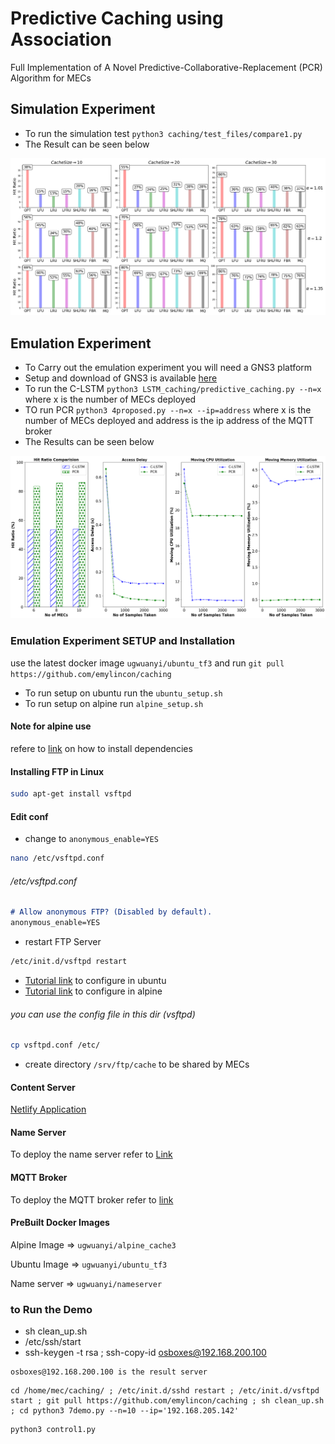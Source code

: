 # Predictive Caching using Association
Full Implementation of A Novel Predictive-Collaborative-Replacement (PCR) Algorithm for MECs

## Simulation Experiment
* To run the simulation test `python3 caching/test_files/compare1.py`
* The Result can be seen below

![Results](simulation/result.png)

## Emulation Experiment
* To Carry out the emulation experiment you will need a GNS3 platform
* Setup and download of GNS3 is available [here](https://www.gns3.com/)
* To run the C-LSTM `python3 LSTM_caching/predictive_caching.py --n=x` where x is the number of MECs deployed
* TO run PCR `python3 4proposed.py --n=x --ip=address` where x is the number of MECs deployed and address is the ip address of the MQTT broker
* The Results can be seen below

![Result](emulation/res1.png)
### Emulation Experiment SETUP and Installation
use the latest docker image `ugwuanyi/ubuntu_tf3` and run `git pull https://github.com/emylincon/caching`
* To run setup on ubuntu run the `ubuntu_setup.sh`
* To run setup on alpine run `alpine_setup.sh`

#### Note for alpine use
refere to [link](https://gist.github.com/orenitamar/f29fb15db3b0d13178c1c4dd611adce2) on how to install dependencies


#### Installing FTP in Linux
```bash
sudo apt-get install vsftpd
```
#### Edit conf
* change to ```anonymous_enable=YES```
```bash
nano /etc/vsftpd.conf
```
###### /etc/vsftpd.conf
```markdown
# Allow anonymous FTP? (Disabled by default).
anonymous_enable=YES
```
* restart FTP Server
```bash
/etc/init.d/vsftpd restart
```
* [Tutorial link](https://www.youtube.com/watch?v=GijFysBqaFs) to configure in ubuntu
* [Tutorial link](https://www.hiroom2.com/2018/09/01/alpinelinux-3-8-vsftpd-en/) to configure in alpine

###### you can use the config file in this dir (vsftpd)
```bash
cp vsftpd.conf /etc/
```

* create directory `/srv/ftp/cache` to be shared by MECs

#### Content Server
[Netlify Application](https://competent-euler-834b51.netlify.app)

#### Name Server
To deploy the name server refer to [Link](https://github.com/emylincon/caching_chain)

#### MQTT Broker
To deploy the MQTT broker refer to [link](https://github.com/emylincon/mqtt)

#### PreBuilt Docker Images

Alpine Image =>  `ugwuanyi/alpine_cache3`

Ubuntu Image => `ugwuanyi/ubuntu_tf3`

Name server =>  `ugwuanyi/nameserver`

### to Run the Demo
* sh clean_up.sh
* /etc/ssh/start
* ssh-keygen -t rsa ; ssh-copy-id osboxes@192.168.200.100
```
osboxes@192.168.200.100 is the result server
```
```commandline
cd /home/mec/caching/ ; /etc/init.d/sshd restart ; /etc/init.d/vsftpd start ; git pull https://github.com/emylincon/caching ; sh clean_up.sh ; cd python3 7demo.py --n=10 --ip='192.168.205.142'
```
```commandline
python3 control1.py
```